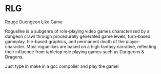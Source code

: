 # RLG
Rouge Duengeon Like Game 

Roguelike is a subgenre of role-playing video games characterized by a dungeon crawl through procedurally generated game levels, turn-based gameplay, tile-based graphics, and permanent death of the player-character. Most roguelikes are based on a high fantasy narrative, reflecting their influence from tabletop role playing games such as Dungeons & Dragons.


Just type in make in a gcc compolier and play the game!
